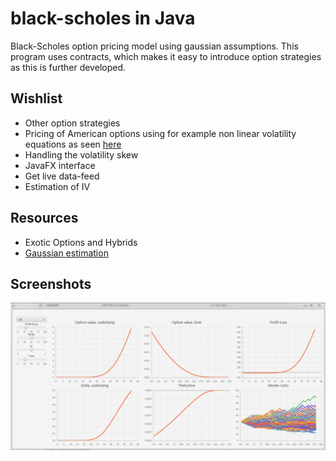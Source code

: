 # black-scholes in Java
Black-Scholes option pricing model using gaussian assumptions. This program uses contracts, which makes it easy to introduce option strategies as this is further developed.
## Wishlist
* Other option strategies
* Pricing of American options using for example non linear volatility equations as seen [here](https://arxiv.org/pdf/1707.00358.pdf)
* Handling the volatility skew
* JavaFX interface
* Get live data-feed
* Estimation of IV
## Resources
* Exotic Options and Hybrids
* [Gaussian estimation](https://introcs.cs.princeton.edu/java/21function/Gaussian.java.html)
## Screenshots
![Alt text](images/voorbeeld.png?raw=true "Title")
